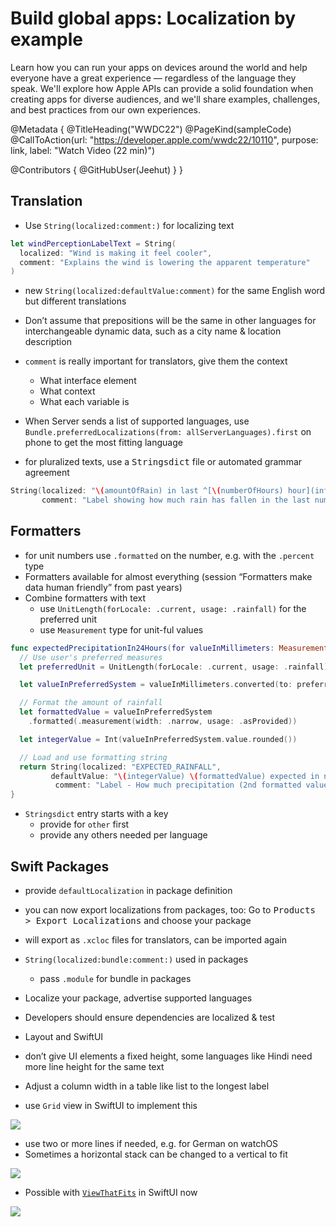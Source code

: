 # Build global apps: Localization by example

Learn how you can run your apps on devices around the world and help everyone have a great experience — regardless of the language they speak. We'll explore how Apple APIs can provide a solid foundation when creating apps for diverse audiences, and we'll share examples, challenges, and best practices from our own experiences.

@Metadata {
   @TitleHeading("WWDC22")
   @PageKind(sampleCode)
   @CallToAction(url: "https://developer.apple.com/wwdc22/10110", purpose: link, label: "Watch Video (22 min)")

   @Contributors {
      @GitHubUser(Jeehut)
   }
}



## Translation

- Use `String(localized:comment:)` for localizing text

```swift
let windPerceptionLabelText = String(
  localized: "Wind is making it feel cooler", 
  comment: "Explains the wind is lowering the apparent temperature"
)
```

- new `String(localized:defaultValue:comment)` for the same English word but different translations
- Don’t assume that prepositions will be the same in other languages for interchangeable dynamic data, such as a city name & location description
- `comment` is really important for translators, give them the context
  - What interface element
  - What context
  - What each variable is

- When Server sends a list of supported languages, use `Bundle.preferredLocalizations(from: allServerLanguages).first` on phone to get the most fitting language
- for pluralized texts, use a <kbd>Stringsdict</kbd> file or automated grammar agreement

```swift
String(localized: "\(amountOfRain) in last ^[\(numberOfHours) hour](inflect: true).",
       comment: "Label showing how much rain has fallen in the last number of hours")
```

## Formatters

- for unit numbers use `.formatted` on the number, e.g. with the `.percent` type
- Formatters available for almost everything (session “Formatters make data human friendly” from past years)
- Combine formatters with text
  - use `UnitLength(forLocale: .current, usage: .rainfall)` for the preferred unit
  - use `Measurement` type for unit-ful values

```swift
func expectedPrecipitationIn24Hours(for valueInMillimeters: Measurement<UnitLength>) -> String {
  // Use user's preferred measures
  let preferredUnit = UnitLength(forLocale: .current, usage: .rainfall)

  let valueInPreferredSystem = valueInMillimeters.converted(to: preferredUnit)

  // Format the amount of rainfall
  let formattedValue = valueInPreferredSystem
    .formatted(.measurement(width: .narrow, usage: .asProvided))

  let integerValue = Int(valueInPreferredSystem.value.rounded())

  // Load and use formatting string
  return String(localized: "EXPECTED_RAINFALL", 
         defaultValue: "\(integerValue) \(formattedValue) expected in next \(24)h.", 
          comment: "Label - How much precipitation (2nd formatted value, in mm or Inches) is expected in the next 24 hours (3rd, always 24).")
}
```

- `Stringsdict` entry starts with a key
  - provide for `other` first
  - provide any others needed per language

## Swift Packages

- provide `defaultLocalization` in package definition
- you can now export localizations from packages, too: Go to <kbd>Products > Export Localizations</kbd> and choose your package

- will export as `.xcloc` files for translators, can be imported again
- `String(localized:bundle:comment:)` used in packages
    - pass `.module` for bundle in packages

- Localize your package, advertise supported languages
- Developers should ensure dependencies are localized & test
- Layout and SwiftUI
- don’t give UI elements a fixed height, some languages like Hindi need more line height for the same text
- Adjust a column width in a table like list to the longest label
- use `Grid` view in SwiftUI to implement this

![](https://user-images.githubusercontent.com/6942160/172727878-1b7caf7d-8705-4881-b9c4-3845e7fc6e5d.png)

- use two or more lines if needed, e.g. for German on watchOS
- Sometimes a horizontal stack can be changed to a vertical to fit

![](https://user-images.githubusercontent.com/6942160/172727893-dc33f6e5-9a68-4c85-8e07-5e6fceb355c5.png)

- Possible with [`ViewThatFits`][ViewThatFits] in SwiftUI now

![](https://user-images.githubusercontent.com/6942160/172727909-1d610bf6-f4b4-41ae-91df-d7713a96105d.png)

[ViewThatFits]: https://developer.apple.com/documentation/swiftui/viewthatfits
